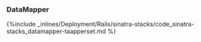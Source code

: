 <!--  usedin: [ _rails/deployment/sinatra-stacks.md] -->


### DataMapper



{%include _inlines/Deployment/Rails/sinatra-stacks/code_sinatra-stacks_datamapper-taapperset.md %}




